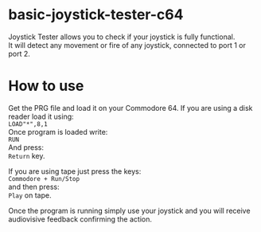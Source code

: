 # basic-joystick-tester-c64
Joystick Tester allows you to check if your joystick is fully functional.  
It will detect any movement or fire of any joystick, connected to port 1 or port 2. 

# How to use
Get the PRG file and load it on your Commodore 64.
If you are using a disk reader load it using:  
```LOAD"*",8,1```  
Once program is loaded write:  
```RUN```  
And press:  
```Return``` key. 

If you are using tape just press the keys:  
```Commodore + Run/Stop```  
and then press:  
```Play``` on tape.

Once the program is running simply use your joystick and you will receive audiovisive feedback confirming the action. 
